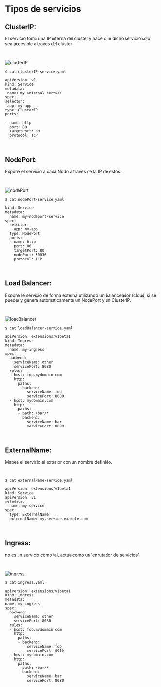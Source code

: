 # Tipos de servicios

## ClusterIP:

El servicio toma una IP interna del cluster y hace que dicho servicio solo sea accesible a traves del cluster.

<br>

![clusterIP](images/clusterIP-service.png)

```
$ cat clusterIP-service.yaml

apiVersion: v1
kind: Service
metadata:
 name: my-internal-service
spec:
selector:
 app: my-app
type: ClusterIP
ports:

- name: http
  port: 80
  targetPort: 80
  protocol: TCP
```

  <br>

## NodePort:

Expone el servicio a cada Nodo a traves de la IP de estos.

<br>

![nodePort](images/nodePort-service.png)

```
$ cat nodePort-service.yaml

kind: Service
metadata:
  name: my-nodeport-service
spec:
  selector:
    app: my-app
  type: NodePort
  ports:
  - name: http
    port: 80
    targetPort: 80
    nodePort: 30036
    protocol: TCP
```

  <br>

## Load Balancer:

Expone le servicio de forma externa utilizando un balanceador (cloud, si se puede) y genera automaticamente un NodePort y un ClusterIP.

<br>

![loadBalancer](images/loadBalancer-service.png)

```
$ cat loadBalancer-service.yaml

apiVersion: extensions/v1beta1
kind: Ingress
metadata:
  name: my-ingress
spec:
  backend:
    serviceName: other
    servicePort: 8080
  rules:
  - host: foo.mydomain.com
    http:
      paths:
      - backend:
          serviceName: foo
          servicePort: 8080
  - host: mydomain.com
    http:
      paths:
      - path: /bar/*
        backend:
          serviceName: bar
          servicePort: 8080
```

<br>

## ExternalName:

Mapea el servicio al exterior con un nombre definido.

<br>

```
$ cat externalName-service.yaml

apiVersion: extensions/v1beta1
kind: Service
apiVersion: v1
metadata:
  name: my-service
spec:
  type: ExternalName
  externalName: my.service.example.com
```

<br>

## Ingress:

no es un servicio como tal, actua como un 'enrutador de servicios'

<br>

![ingress](images/ingress.png)

```
$ cat ingress.yaml

apiVersion: extensions/v1beta1
kind: Ingress
metadata:
name: my-ingress
spec:
  backend:
    serviceName: other
    servicePort: 8080
  rules:
  - host: foo.mydomain.com
    http:
      paths:
      - backend:
          serviceName: foo
          servicePort: 8080
  - host: mydomain.com
    http:
      paths:
      - path: /bar/*
        backend:
          serviceName: bar
          servicePort: 8080
```

<br>
